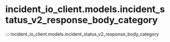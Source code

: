 # incident_io_client.models.incident_status_v2_response_body_category

::: incident_io_client.models.incident_status_v2_response_body_category